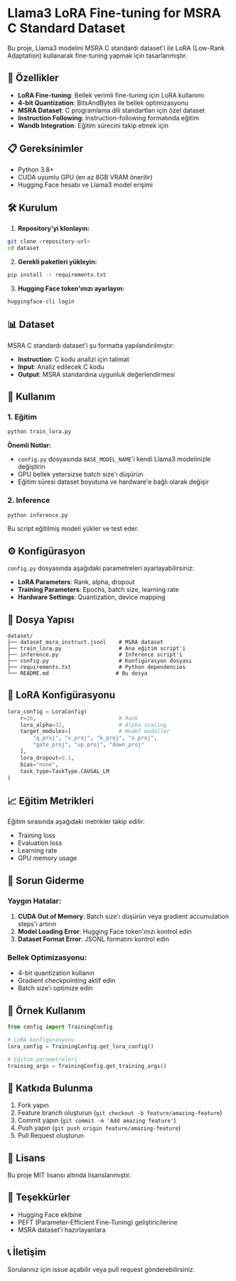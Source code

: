 # Llama3 LoRA Fine-tuning for MSRA C Standard Dataset

Bu proje, Llama3 modelini MSRA C standardı dataset'i ile LoRA (Low-Rank Adaptation) kullanarak fine-tuning yapmak için tasarlanmıştır.

## 🚀 Özellikler

- **LoRA Fine-tuning**: Bellek verimli fine-tuning için LoRA kullanımı
- **4-bit Quantization**: BitsAndBytes ile bellek optimizasyonu
- **MSRA Dataset**: C programlama dili standartları için özel dataset
- **Instruction Following**: Instruction-following formatında eğitim
- **Wandb Integration**: Eğitim sürecini takip etmek için

## 📋 Gereksinimler

- Python 3.8+
- CUDA uyumlu GPU (en az 8GB VRAM önerilir)
- Hugging Face hesabı ve Llama3 model erişimi

## 🛠️ Kurulum

1. **Repository'yi klonlayın:**
```bash
git clone <repository-url>
cd dataset
```

2. **Gerekli paketleri yükleyin:**
```bash
pip install -r requirements.txt
```

3. **Hugging Face token'ınızı ayarlayın:**
```bash
huggingface-cli login
```

## 📊 Dataset

MSRA C standardı dataset'i şu formatta yapılandırılmıştır:
- **Instruction**: C kodu analizi için talimat
- **Input**: Analiz edilecek C kodu
- **Output**: MSRA standardına uygunluk değerlendirmesi

## 🎯 Kullanım

### 1. Eğitim

```bash
python train_lora.py
```

**Önemli Notlar:**
- `config.py` dosyasında `BASE_MODEL_NAME`'i kendi Llama3 modelinizle değiştirin
- GPU bellek yetersizse batch size'ı düşürün
- Eğitim süresi dataset boyutuna ve hardware'e bağlı olarak değişir

### 2. Inference

```bash
python inference.py
```

Bu script eğitilmiş modeli yükler ve test eder.

## ⚙️ Konfigürasyon

`config.py` dosyasında aşağıdaki parametreleri ayarlayabilirsiniz:

- **LoRA Parameters**: Rank, alpha, dropout
- **Training Parameters**: Epochs, batch size, learning rate
- **Hardware Settings**: Quantization, device mapping

## 📁 Dosya Yapısı

```
dataset/
├── dataset_msra_instruct.jsonl    # MSRA dataset
├── train_lora.py                  # Ana eğitim script'i
├── inference.py                   # Inference script'i
├── config.py                      # Konfigürasyon dosyası
├── requirements.txt               # Python dependencies
└── README.md                     # Bu dosya
```

## 🔧 LoRA Konfigürasyonu

```python
lora_config = LoraConfig(
    r=16,                          # Rank
    lora_alpha=32,                 # Alpha scaling
    target_modules=[               # Hedef modüller
        "q_proj", "v_proj", "k_proj", "o_proj",
        "gate_proj", "up_proj", "down_proj"
    ],
    lora_dropout=0.1,
    bias="none",
    task_type=TaskType.CAUSAL_LM
)
```

## 📈 Eğitim Metrikleri

Eğitim sırasında aşağıdaki metrikler takip edilir:
- Training loss
- Evaluation loss
- Learning rate
- GPU memory usage

## 🚨 Sorun Giderme

### Yaygın Hatalar:

1. **CUDA Out of Memory**: Batch size'ı düşürün veya gradient accumulation steps'i artırın
2. **Model Loading Error**: Hugging Face token'ınızı kontrol edin
3. **Dataset Format Error**: JSONL formatını kontrol edin

### Bellek Optimizasyonu:

- 4-bit quantization kullanın
- Gradient checkpointing aktif edin
- Batch size'ı optimize edin

## 📝 Örnek Kullanım

```python
from config import TrainingConfig

# LoRA konfigürasyonu
lora_config = TrainingConfig.get_lora_config()

# Eğitim parametreleri
training_args = TrainingConfig.get_training_args()
```

## 🤝 Katkıda Bulunma

1. Fork yapın
2. Feature branch oluşturun (`git checkout -b feature/amazing-feature`)
3. Commit yapın (`git commit -m 'Add amazing feature'`)
4. Push yapın (`git push origin feature/amazing-feature`)
5. Pull Request oluşturun

## 📄 Lisans

Bu proje MIT lisansı altında lisanslanmıştır.

## 🙏 Teşekkürler

- Hugging Face ekibine
- PEFT (Parameter-Efficient Fine-Tuning) geliştiricilerine
- MSRA dataset'i hazırlayanlara

## 📞 İletişim

Sorularınız için issue açabilir veya pull request gönderebilirsiniz.

